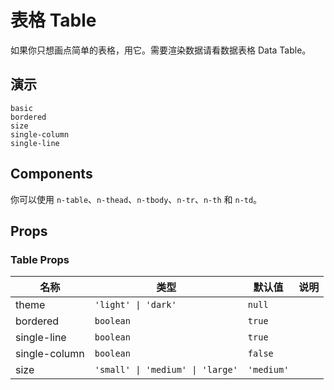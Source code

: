 # 表格 Table
<!--single-column-->
如果你只想画点简单的表格，用它。需要渲染数据请看<n-a to="n-data-table">数据表格 Data Table</n-a>。

## 演示
```demo
basic
bordered
size
single-column
single-line
```

## Components
你可以使用 `n-table`、`n-thead`、`n-tbody`、`n-tr`、`n-th` 和 `n-td`。

## Props
### Table Props
|名称|类型|默认值|说明|
|-|-|-|-|
|theme|`'light' \| 'dark'`|`null`||
|bordered|`boolean`|`true`||
|single-line|`boolean`|`true`||
|single-column|`boolean`|`false`||
|size|`'small' \| 'medium' \| 'large'`|`'medium'`||

